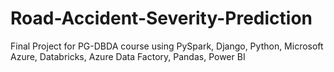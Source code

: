 # Road-Accident-Severity-Prediction
Final Project for PG-DBDA course using PySpark, Django, Python, Microsoft Azure, Databricks, Azure Data Factory, Pandas, Power BI
